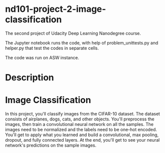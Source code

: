 # nd101-project-2-image-classification
The second project of Udacity Deep Learning Nanodegree course.

The Jupyter notebook runs the code, with help of problem_unittests.py and helper.py that test the codes in separate cells.

The code was run on ASW instance.

# Description

# Image Classification

In this project, you'll classify images from the CIFAR-10 dataset. The dataset consists of airplanes, dogs, cats, and other objects. You'll preprocess the images, then train a convolutional neural network on all the samples. The images need to be normalized and the labels need to be one-hot encoded. You'll get to apply what you learned and build a convolutional, max pooling, dropout, and fully connected layers. At the end, you'll get to see your neural network's predictions on the sample images.
